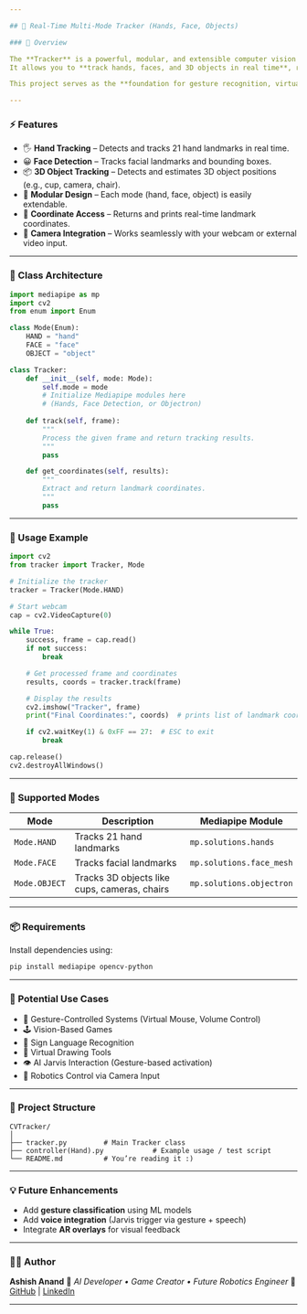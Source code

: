 ```yaml
---

## 🧠 Real-Time Multi-Mode Tracker (Hands, Face, Objects)

### 🎯 Overview

The **Tracker** is a powerful, modular, and extensible computer vision class built using **Mediapipe** and **OpenCV**.
It allows you to **track hands, faces, and 3D objects in real time**, returning landmark coordinates for each mode with a clean, reusable design.

This project serves as the **foundation for gesture recognition, virtual control systems, and AI-based computer vision** applications.

---
```


### ⚡ Features

* 🖐️ **Hand Tracking** – Detects and tracks 21 hand landmarks in real time.
* 😀 **Face Detection** – Tracks facial landmarks and bounding boxes.
* 📦 **3D Object Tracking** – Detects and estimates 3D object positions (e.g., cup, camera, chair).
* 🧩 **Modular Design** – Each mode (hand, face, object) is easily extendable.
* 🧠 **Coordinate Access** – Returns and prints real-time landmark coordinates.
* 🎥 **Camera Integration** – Works seamlessly with your webcam or external video input.

---

### 🧱 Class Architecture

```python
import mediapipe as mp
import cv2
from enum import Enum

class Mode(Enum):
    HAND = "hand"
    FACE = "face"
    OBJECT = "object"

class Tracker:
    def __init__(self, mode: Mode):
        self.mode = mode
        # Initialize Mediapipe modules here
        # (Hands, Face Detection, or Objectron)
    
    def track(self, frame):
        """
        Process the given frame and return tracking results.
        """
        pass

    def get_coordinates(self, results):
        """
        Extract and return landmark coordinates.
        """
        pass
```

---

### 🚀 Usage Example

```python
import cv2
from tracker import Tracker, Mode

# Initialize the tracker
tracker = Tracker(Mode.HAND)

# Start webcam
cap = cv2.VideoCapture(0)

while True:
    success, frame = cap.read()
    if not success:
        break

    # Get processed frame and coordinates
    results, coords = tracker.track(frame)

    # Display the results
    cv2.imshow("Tracker", frame)
    print("Final Coordinates:", coords)  # prints list of landmark coordinates

    if cv2.waitKey(1) & 0xFF == 27:  # ESC to exit
        break

cap.release()
cv2.destroyAllWindows()
```

---

### 🧩 Supported Modes

| Mode          | Description                                  | Mediapipe Module         |
| ------------- | -------------------------------------------- | ------------------------ |
| `Mode.HAND`   | Tracks 21 hand landmarks                     | `mp.solutions.hands`     |
| `Mode.FACE`   | Tracks facial landmarks                      | `mp.solutions.face_mesh` |
| `Mode.OBJECT` | Tracks 3D objects like cups, cameras, chairs | `mp.solutions.objectron` |

---

### 📦 Requirements

Install dependencies using:

```bash
pip install mediapipe opencv-python
```

---

### 🧠 Potential Use Cases

* 🤖 Gesture-Controlled Systems (Virtual Mouse, Volume Control)
* 🕹️ Vision-Based Games
* 🧤 Sign Language Recognition
* 🎨 Virtual Drawing Tools
* 👁️ AI Jarvis Interaction (Gesture-based activation)
* 🦾 Robotics Control via Camera Input

---

### 🧭 Project Structure

```
CVTracker/
│
├── tracker.py         # Main Tracker class
├── controller(Hand).py            # Example usage / test script
└── README.md          # You’re reading it :)
```

---

### 💡 Future Enhancements

* Add **gesture classification** using ML models
* Add **voice integration** (Jarvis trigger via gesture + speech)
* Integrate **AR overlays** for visual feedback

---

### 🧑‍💻 Author

**Ashish Anand**
💬 *AI Developer • Game Creator • Future Robotics Engineer*
🔗 [GitHub](https://github.com/AshishAanand) | [LinkedIn](https://www.linkedin.com/in/ashish-anand-49b958311/)

---
